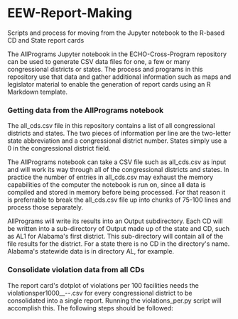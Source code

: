 # EEW-Report-Making
Scripts and process for moving from the Jupyter notebook to the R-based CD and State report cards

The AllPrograms Jupyter notebook in the ECHO-Cross-Program repository can be used to generate CSV data files for one, a few or many
congressional districts or states.  The process and programs in this repository use that data and gather additional
information such as maps and legislator material to enable the generation of report cards using an R Markdown template.

### Getting data from the AllPrograms notebook
The all_cds.csv file in this repository contains a list of all congressional districts and states.  The two pieces of information
per line are the two-letter state abbreviation and a congressional district number.  States simply use a 0 in the congressional
district field.

The AllPrograms notebook can take a CSV file such as all_cds.csv as input and will work its way through all of the congressional districts 
and states.  In practice the number of entries in all_cds.csv may exhaust the memory capabilities of the computer the notebook is run on,
since all data is compiled and stored in memory before being processed.  For that reason it is preferrable to break the all_cds.csv
file up into chunks of 75-100 lines and process those separately.

AllPrograms will write its results into an Output subdirectory.  Each CD will be written into a sub-directory of Output made up of the state and CD, such as AL1 for Alabama's first district.  This sub-directory will contain all of the file results for the district.  For a state there is no CD in the directory's name.  Alabama's statewide data is in directory AL, for example.

### Consolidate violation data from all CDs

The report card's dotplot of violations per 100 facilities needs the violationsper1000__<State>-<district>-<datestamp>.csv for every congressional district to be consolidated into a single report.  Running the violations_per.py script will accomplish this. The following steps should be followed:
